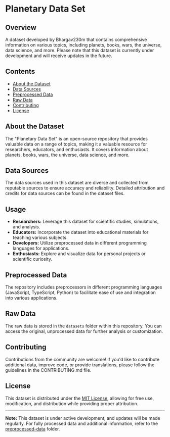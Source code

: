 # Planetary Data Set

## Overview
A dataset developed by Bhargav230m that contains comprehensive information on various topics, including planets, books, wars, the universe, data science, and more. Please note that this dataset is currently under development and will receive updates in the future.

## Contents
- [About the Dataset](#about-the-dataset)
- [Data Sources](https://wikipedia.org)
- [Preprocessed Data](https://github.com/Bhargav230m/Planetary-Data-Set/tree/main/PreProcessed_Data)
- [Raw Data](https://github.com/Bhargav230m/Planetary-Data-Set/tree/main/Datasets)
- [Contributing](https://github.com/Bhargav230m/Planetary-Data-Set/blob/main/CONTRIBUTING.md)
- [License](https://github.com/Bhargav230m/Planetary-Data-Set/blob/main/LICENSE)

## About the Dataset
The "Planetary Data Set" is an open-source repository that provides valuable data on a range of topics, making it a valuable resource for researchers, educators, and enthusiasts. It covers information about planets, books, wars, the universe, data science, and more.

## Data Sources
The data sources used in this dataset are diverse and collected from reputable sources to ensure accuracy and reliability. Detailed attribution and credits for data sources can be found in the dataset files.

## Usage
- **Researchers:** Leverage this dataset for scientific studies, simulations, and analysis.
- **Educators:** Incorporate the dataset into educational materials for teaching various subjects.
- **Developers:** Utilize preprocessed data in different programming languages for applications.
- **Enthusiasts:** Explore and visualize data for personal projects or scientific curiosity.

## Preprocessed Data
The repository includes preprocessors in different programming languages (JavaScript, TypeScript, Python) to facilitate ease of use and integration into various applications.

## Raw Data
The raw data is stored in the `datasets` folder within this repository. You can access the original, unprocessed data for further analysis or customization.

## Contributing
Contributions from the community are welcome! If you'd like to contribute additional data, improve code, or provide translations, please follow the guidelines in the CONTRIBUTING.md file.

## License
This dataset is distributed under the [MIT License](LICENSE), allowing for free use, modification, and distribution while providing proper attribution.

---

**Note:** This dataset is under active development, and updates will be made regularly. For fully processed data and additional information, refer to the [preprocessed-data](PreProcessed_Data) folder.
